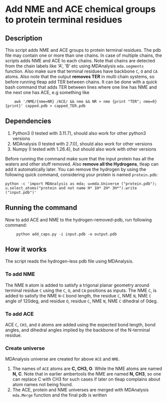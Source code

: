 # Add NME and ACE chemical groups to protein terminal residues
## Description
This script adds NME and ACE groups to protein terminal residues. The pdb file may contain one or more than one chains. In case of multiple chains, the scripts adds NME and ACE to each chains. Note that chains are detected from the chain labels like 'A', 'B' etc using MDAnalysis `mda.segments` function. Also make sure that terminal residues have backbone `C`, `O` and `CA` atoms. Also note that the output **removes TER** in multi chain systems, so before running tleap add TER between chains. It can be done with a quick bash command that adds TER between lines where one line has NME and the next one has ACE, e.g something like

        awk '/NME/{nme=NR} /ACE/ && nme && NR > nme {print "TER"; nme=0} {print}' capped.pdb > capped_TER.pdb

## Dependencies
1. Python3 (I tested with 3.11.7), should also work for other python3 versions
2. MDAnalysis (I tested with 2.7.0), should also work for other versions
3. Numpy (I tested with 1.26.4), but should also work with other versions

Before running the command make sure that the input protein has all the waters and other stuff removed. Also **remove all the Hydrogens**, tleap can add it automatically later. You can remove the hydrogen by using the following quick command, considering your protein is named `protein.pdb`:

    python -c 'import MDAnalysis as mda; u=mda.Universe ("protein.pdb"); u.select_atoms("protein and not name H* 1H* 2H* 3H*").write ("input.pdb")'

## Running the command

Now to add ACE and NME to the hydrogen-removed-pdb, run following command:

         python add_caps.py -i input.pdb -o output.pdb
         
## How it works
  The script reads the hydrogen-less pdb file using MDAnalysis. 
### To add NME
The NME `N` atom is added to satisfy a trigonal planar geometry around terminal residue `C` using the `C`, `O`, and `CA` positions as inputs. The NME `C`, is added to satisfy the NME `N`-`C` bond length, the residue `C`, NME `N`, NME `C` angle of 120deg, and residue `O`, residue `C`, NME `N`, NME `C` dihedral of 0deg.

### To add ACE
ACE `C`, `CH3`, and `O` atoms are added using the expected bond length, bond angles, and dihedral angles implied by the backbone of the N-terminal residue.


### Create universe
MDAnalysis universe are created for above `ACE` and `NME`. 
  1. The names of `ACE` atoms are **C, CH3, O**. While the NME atoms are named **N, C**. Note that in earlier ambertools the NME are named **N, CH3**, so one can replace C with CH3 for such cases if later on tleap complains about atom names not being found.
 2. The ACE, protein and NME universes are merged with MDAnalysis `mda.Merge` function and the final pdb is written
